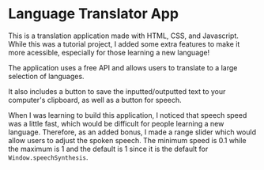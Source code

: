# Language Translator App
This is a translation application made with HTML, CSS, and Javascript. While this was a tutorial project, I added some extra features to make it more acessible, especially for those learning a new language!

The application uses a free API and allows users to translate to a large selection of languages.

It also includes a button to save the inputted/outputted text to your computer's clipboard, as well as a button for speech.

When I was learning to build this application, I noticed that speech speed was a little fast, which would be difficult for people learning a new language. Therefore, as an added bonus, I made a range slider which would allow users to adjust the spoken speech. The minimum speed is 0.1 while the maximum is 1 and the default is 1 since it is the default for <code>Window.speechSynthesis</code>.
